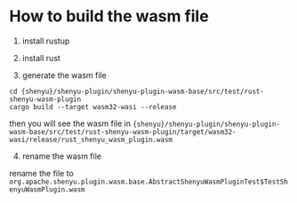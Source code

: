 # How to build the wasm file

1. install rustup

2. install rust

3. generate the wasm file

```shell
cd {shenyu}/shenyu-plugin/shenyu-plugin-wasm-base/src/test/rust-shenyu-wasm-plugin
cargo build --target wasm32-wasi --release
```

then you will see the wasm file
in `{shenyu}/shenyu-plugin/shenyu-plugin-wasm-base/src/test/rust-shenyu-wasm-plugin/target/wasm32-wasi/release/rust_shenyu_wasm_plugin.wasm`

4. rename the wasm file

rename the file to `org.apache.shenyu.plugin.wasm.base.AbstractShenyuWasmPluginTest$TestShenyuWasmPlugin.wasm`
